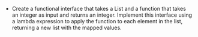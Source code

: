 - Create a functional interface that takes a List<Integer> and a function that takes an integer as input and returns an
integer. Implement this interface using a lambda expression to apply the function to each element in the list, returning
a new list with the mapped values.